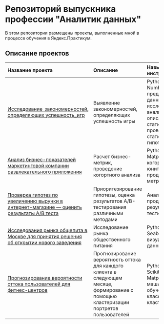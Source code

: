 # Репозиторий выпускника профессии "Аналитик данных"

В этом репозитории размещены проекты, выполненные мной в процессе обучения в Яндекс.Практикум.

## Описание проектов

| Название проекта | Описание | Навыки и инструменты | 
| :---------------------- | :---------------------- | :---------------------- |
| [Исследование_закономерностей, определяющих успешность_игр](Исследование_успешности_игр) | Выявление закономерностей, определяющих успешность игры  | Python, Pandas, NumPy, Matplotlib, предобработка данных, исследовательский анализ данных, описательная статистика, проверка статистических гипотез |
| [Анализ бизнес-показателей маркетинговой компании развлекательного приложения](Анализ_бизнес_метрик) | Расчет бизнес-метрик, проведение когортного анализа | Python, Pandas, Matplotlib, Seaborn, когортный анализ, юнит-экономика, продуктовые метрики |
| [Проверка гипотез по увеличению выручки в интернет-магазине — оценить результаты A/B теста](А/В_тест) | Приоритезирование гипотезы, оценка результатов A/B-тестирования различными методами | Анализ воронки продаж, оценка результатов A/A/B-тестирования | A/B-тестирование, Python, Pandas, Matplotlib, Seaborn, событийная аналитика, продуктовые метрики, Plotly, проверка статистических гипотез, визуализация данных |
| [Исследования рынка общепита в Москве для принятия решения об открытии нового заведения](Исследование_рынка_общепита) | Исследование рынка общественного питания | Python, Pandas, Seaborn, Plotly, визуализация данных |
| [Прогнозирование вероятности оттока пользователей для фитнес-центров](Анализ_оттока_клиентов_банка) | Прогнозирование вероятность оттока для каждого клиента в следующем месяце, формирование с помощью кластеризации портретов пользователей | Python, Pandas, Scikit-learn, Matplotlib, Seaborn, машинное обучение, классификация, кластеризация |
